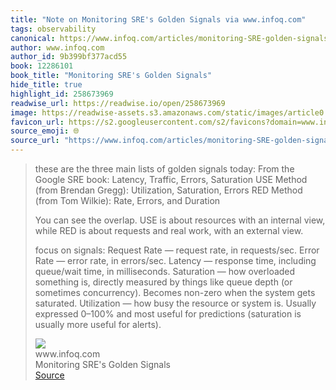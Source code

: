 ```yaml
---
title: "Note on Monitoring SRE's Golden Signals via www.infoq.com"
tags: observability
canonical: https://www.infoq.com/articles/monitoring-SRE-golden-signals/
author: www.infoq.com
author_id: 9b399bf377acd55
book: 12286101
book_title: "Monitoring SRE's Golden Signals"
hide_title: true
highlight_id: 258673969
readwise_url: https://readwise.io/open/258673969
image: https://readwise-assets.s3.amazonaws.com/static/images/article0.00998d930354.png
favicon_url: https://s2.googleusercontent.com/s2/favicons?domain=www.infoq.com
source_emoji: 🌐
source_url: "https://www.infoq.com/articles/monitoring-SRE-golden-signals/#:~:text=these%20are%20the,useful%20for%20alerts%29."
---
```


> these are the three main lists of golden signals today:
> From the Google SRE book: Latency, Traffic, Errors, Saturation
> USE Method (from Brendan Gregg): Utilization, Saturation, Errors
> RED Method (from Tom Wilkie): Rate, Errors, and Duration
> 
> You can see the overlap. USE is about resources with an internal view, while RED is about requests and real work, with an external view.
> 
> focus on signals:
> Request Rate — request rate, in requests/sec.
> Error Rate — error rate, in errors/sec.
> Latency — response time, including queue/wait time, in milliseconds.
> Saturation — how overloaded something is, directly measured by things like queue depth (or sometimes concurrency). Becomes non-zero when the system gets saturated.
> Utilization — how busy the resource or system is. Usually expressed 0–100% and most useful for predictions (saturation is usually more useful for alerts).
> <div class="quoteback-footer"><div class="quoteback-avatar"><img class="mini-favicon" src="https://s2.googleusercontent.com/s2/favicons?domain=www.infoq.com"></div><div class="quoteback-metadata"><div class="metadata-inner"><span style="display:none">FROM:</span><div aria-label="www.infoq.com" class="quoteback-author"> www.infoq.com</div><div aria-label="Monitoring SRE's Golden Signals" class="quoteback-title"> Monitoring SRE's Golden Signals</div></div></div><div class="quoteback-backlink"><a target="_blank" aria-label="go to the full text of this quotation" rel="noopener" href="https://www.infoq.com/articles/monitoring-SRE-golden-signals/#:~:text=these%20are%20the,useful%20for%20alerts%29." class="quoteback-arrow"> Source</a></div></div>